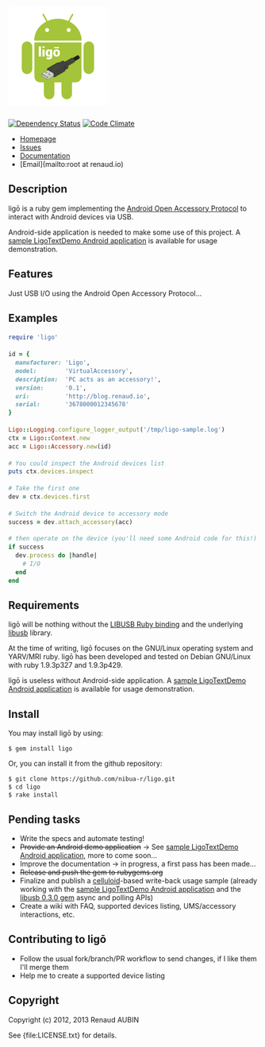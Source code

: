 <!--- coding: utf-8; fill-column: 80 --->
# ![ligō](https://github.com/nibua-r/ligo-logos/raw/master/logo/ligo.png)

[![Dependency Status](https://gemnasium.com/nibua-r/ligo.png)](https://gemnasium.com/nibua-r/ligo)
[![Code Climate](https://codeclimate.com/github/nibua-r/ligo.png)](https://codeclimate.com/github/nibua-r/ligo)

* [Homepage](https://github.com/nibua-r/ligo#readme)
* [Issues](https://github.com/nibua-r/ligo/issues)
* [Documentation](http://rubydoc.info/gems/ligo/frames)
* [Email](mailto:root at renaud.io)

## Description

ligō is a ruby gem implementing the
[Android Open Accessory Protocol](http://source.android.com/tech/accessories/aoap/aoa.html)
to interact with Android devices via USB.

Android-side application is needed to make some use of this project. A
[sample LigoTextDemo Android application](https://github.com/nibua-r/LigoTextDemo)
is available for usage demonstration.

## Features

Just USB I/O using the Android Open Accessory Protocol…

## Examples

```ruby
require 'ligo'

id = {
  manufacturer: 'Ligo',
  model:        'VirtualAccessory',
  description:  'PC acts as an accessory!',
  version:      '0.1',
  uri:          'http://blog.renaud.io',
  serial:       '3678000012345678'
}

Ligo::Logging.configure_logger_output('/tmp/ligo-sample.log')
ctx = Ligo::Context.new
acc = Ligo::Accessory.new(id)

# You could inspect the Android devices list
puts ctx.devices.inspect

# Take the first one
dev = ctx.devices.first

# Switch the Android device to accessory mode
success = dev.attach_accessory(acc)

# then operate on the device (you'll need some Android code for this!)
if success
  dev.process do |handle|
    # I/O
  end
end
```

## Requirements

ligō will be nothing without the
[LIBUSB Ruby binding](https://github.com/larskanis/libusb) and the underlying
[libusb](http://libusbx.org/) library.

At the time of writing, ligō focuses on the GNU/Linux operating system and
YARV/MRI ruby. ligō has been developed and tested on Debian GNU/Linux with ruby
1.9.3p327 and 1.9.3p429.

ligō is useless without Android-side application. A
[sample LigoTextDemo Android application](https://github.com/nibua-r/LigoTextDemo)
is available for usage demonstration.

## Install

You may install ligō by using:

    $ gem install ligo

Or, you can install it from the github repository:

    $ git clone https://github.com/nibua-r/ligo.git
    $ cd ligo
    $ rake install


## Pending tasks

* Write the specs and automate testing!
* <s>Provide an Android demo application</s> → See
  [sample LigoTextDemo Android application](https://github.com/nibua-r/LigoTextDemo),
  more to come soon…
* Improve the documentation → in progress, a first pass has been made…
* <s>Release and push the gem to rubygems.org</s>
* Finalize and publish a [celluloid](https://github.com/celluloid/celluloid)-based write-back usage
  sample (already working with the
  [sample LigoTextDemo Android application](https://github.com/nibua-r/LigoTextDemo) and the
  [libusb 0.3.0 gem](https://github.com/larskanis/libusb) async and polling APIs)
* Create a wiki with FAQ, supported devices listing, UMS/accessory interactions, etc.

## Contributing to ligō

* Follow the usual fork/branch/PR workflow to send changes, if I like them I'll merge them
* Help me to create a supported device listing

## Copyright

Copyright (c) 2012, 2013 Renaud AUBIN

See {file:LICENSE.txt} for details.
